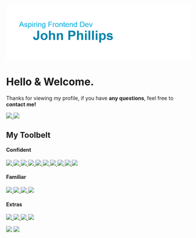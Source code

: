 <img src="./assets/banner.png">

# Hello & Welcome.

Thanks for viewing my profile, if you have **any questions**, feel free to **contact me!**
<p align = "left">
  <a href="https://mail.google.com/mail/?extsrc=mailto&url=mailto%3A%3Fto%3Dcoldlombax@gmail.com" target="blank"> 
    <img src="https://img.shields.io/badge/Framework-gmail-EA4335?label=&style=for-the-badge&logo=gmail&logoColor=white">
  </a>
  
  <a href="https://www.linkedin.com/in/john-phillips-8895a020b/." target="_blank"> 
    <img src="https://img.shields.io/badge/Framework-linkedin-0A66C2?label=&style=for-the-badge&logo=linkedin&logoColor="white">
  </a>
</p>


## My Toolbelt    
#### Confident
<p align = "left">
   <a href="https://developer.mozilla.org/en-US/docs/Glossary/HTML5" target="blank"> 
    <img src="https://img.shields.io/badge/html5-333?label=&style=for-the-badge&logo=html5">
  </a>
  <a href="https://developer.mozilla.org/en-US/docs/Web/CSS" target="blank"> 
    <img src="https://img.shields.io/badge/css3-333?label=&style=for-the-badge&logo=css3">
  </a>
  <a href="https://www.javascript.com/" target="blank"> 
    <img src="https://img.shields.io/badge/javascript-333?label=&style=for-the-badge&logo=javascript">
  </a>
  <a href="https://www.typescriptlang.org/" target="blank"> 
    <img src="https://img.shields.io/badge/typescript-333?label=&style=for-the-badge&logo=typescript">
  </a>
  <a href="https://reactjs.org/" target="blank"> 
    <img src="https://img.shields.io/badge/react-333?label=&style=for-the-badge&logo=react">
  </a>
  <a href="https://www.json.org/json-en.html" target="blank"> 
    <img src="https://img.shields.io/badge/json-333?label=&style=for-the-badge&logo=json">
  </a>
  <a href="https://www.npmjs.com/" target="blank"> 
    <img src="https://img.shields.io/badge/npm-333?label=&style=for-the-badge&logo=npm">
  </a>
  <a href="https://git-scm.com/" target="blank"> 
    <img src="https://img.shields.io/badge/git-333?label=&style=for-the-badge&logo=git">
  </a>
  <a href="https://tailwindcss.com/" target="blank"> 
    <img src="https://img.shields.io/badge/tailwind-333?label=&style=for-the-badge&logo=tailwindcss">
  </a>
  <a href="https://sass-lang.com/" target="blank"> 
    <img src="https://img.shields.io/badge/sass-333?label=&style=for-the-badge&logo=sass">
  </a>
</p>
                                                                                                 
#### Familiar
<p align = "left">
   <a href="https://docs.microsoft.com/en-us/dotnet/csharp/" target="blank"> 
    <img src="https://img.shields.io/badge/csharp-333?label=&style=for-the-badge&logo=csharp">
  </a>
  <a href="https://www.php.net/" target="blank"> 
    <img src="https://img.shields.io/badge/php-333?label=&style=for-the-badge&logo=php">
  </a>
  <a href="https://angular.io/" target="blank"> 
    <img src="https://img.shields.io/badge/angular-333?label=&style=for-the-badge&logo=angular">
  </a>
  <a href="https://angular.io/" target="blank"> 
    <img src="https://img.shields.io/badge/webpack-333?label=&style=for-the-badge&logo=webpack">
  </a>
</p>
                                                                                                         
#### Extras
<p align = "left">
   <a href="https://webpack.js.org/" target="blank"> 
    <img src="https://img.shields.io/badge/Framework-visual studio code-333?label=&style=for-the-badge&logo=visualstudiocode">
  </a>
  <a href="https://unity.com/" target="blank"> 
    <img src="https://img.shields.io/badge/unity-333?label=&style=for-the-badge&logo=unity">
  </a>
  <a href="https://www.adobe.com/uk/products/photoshop.html" target="blank"> 
    <img src="https://img.shields.io/badge/photoshop-333?label=&style=for-the-badge&logo=adobephotoshop">
  </a>
  <a href="https://www.figma.com/files/recent?fuid=938221243420755238" target="blank"> 
    <img src="https://img.shields.io/badge/figma-333?label=&style=for-the-badge&logo=figma">
  </a>
</p>
                                                                                                        
<!--START_SECTION:waka-->

<!--END_SECTION:waka-->
                                                                                                                               
<p align = "left">
  <img src = "http://github-readme-streak-stats.herokuapp.com?user=coldlombax&ring=00ACDD&fire=0083A9&sideLabels=00ACDD&currStreakLabel=0083A9" width=400>
  <img src = "https://github-readme-stats.vercel.app/api?username=coldlombax&title_color=00ACDDFF&show_icons=true&icon_color=0083A9" width=400>
</p>
